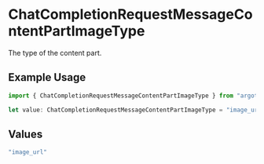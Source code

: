 # ChatCompletionRequestMessageContentPartImageType

The type of the content part.

## Example Usage

```typescript
import { ChatCompletionRequestMessageContentPartImageType } from "argot-open-ai/models/components";

let value: ChatCompletionRequestMessageContentPartImageType = "image_url";
```

## Values

```typescript
"image_url"
```